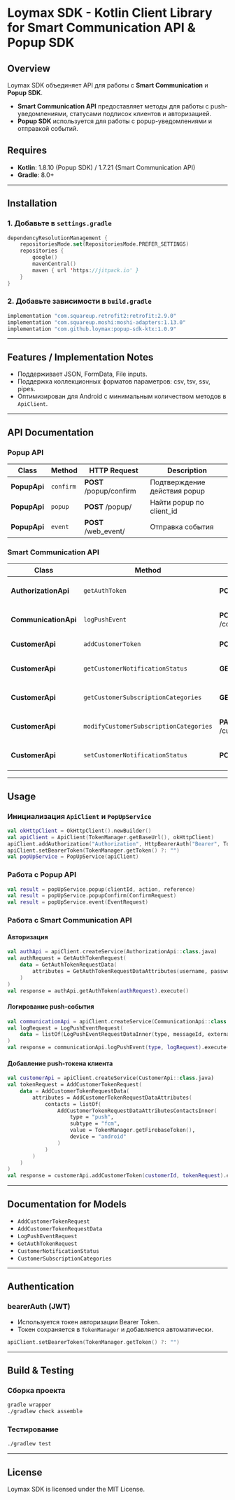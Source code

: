 # Loymax SDK - Kotlin Client Library for Smart Communication API & Popup SDK

## Overview

Loymax SDK объединяет API для работы с **Smart Communication** и **Popup SDK**.

- **Smart Communication API** предоставляет методы для работы с push-уведомлениями, статусами подписок клиентов и авторизацией.
- **Popup SDK** используется для работы с popup-уведомлениями и отправкой событий.

## Requires

- **Kotlin**: 1.8.10 (Popup SDK) / 1.7.21 (Smart Communication API)
- **Gradle**: 8.0+

---

## Installation

### 1. Добавьте в `settings.gradle`
```kotlin
dependencyResolutionManagement {
    repositoriesMode.set(RepositoriesMode.PREFER_SETTINGS)
    repositories {
        google()
        mavenCentral()
        maven { url 'https://jitpack.io' }
    }
}
```

### 2. Добавьте зависимости в `build.gradle`
```kotlin
implementation "com.squareup.retrofit2:retrofit:2.9.0"
implementation "com.squareup.moshi:moshi-adapters:1.13.0"
implementation "com.github.loymax:popup-sdk-ktx:1.0.9"
```

---

## Features / Implementation Notes

- Поддерживает JSON, FormData, File inputs.
- Поддержка коллекционных форматов параметров: csv, tsv, ssv, pipes.
- Оптимизирован для Android с минимальным количеством методов в `ApiClient`.

---

## API Documentation

### **Popup API**
| Class       | Method    | HTTP Request         | Description                            |
|------------|----------|----------------------|----------------------------------------|
| **PopupApi** | `confirm` | **POST** /popup/confirm | Подтверждение действия popup          |
| **PopupApi** | `popup`   | **POST** /popup/     | Найти popup по client_id              |
| **PopupApi** | `event`   | **POST** /web_event/ | Отправка события                      |

### **Smart Communication API**
| Class            | Method    | HTTP Request                          | Description                                      |
|-----------------|----------|--------------------------------------|--------------------------------------------------|
| **AuthorizationApi** | `getAuthToken` | **POST** /token                      | Авторизация в системе SMC                      |
| **CommunicationApi** | `logPushEvent` | **POST** /communication/{type}/events | Отправка события push                         |
| **CustomerApi**      | `addCustomerToken` | **POST** /customer/{id}/contact       | Отправка push-токена                          |
| **CustomerApi**      | `getCustomerNotificationStatus` | **GET** /customer/{id}/channel       | Получение статуса уведомлений                 |
| **CustomerApi**      | `getCustomerSubscriptionCategories` | **GET** /customer/{id}/subscribe     | Получение подписок клиента                    |
| **CustomerApi**      | `modifyCustomerSubscriptionCategories` | **PATCH** /customer/{id}/subscribe   | Изменение подписок клиента                    |
| **CustomerApi**      | `setCustomerNotificationStatus` | **POST** /customer/{id}/channel      | Изменение разрешений уведомлений              |

---

## Usage

### **Инициализация `ApiClient` и `PopUpService`**
```kotlin
val okHttpClient = OkHttpClient().newBuilder()
val apiClient = ApiClient(TokenManager.getBaseUrl(), okHttpClient)
apiClient.addAuthorization("Authorization", HttpBearerAuth("Bearer", TokenManager.getToken()))
apiClient.setBearerToken(TokenManager.getToken() ?: "")
val popUpService = PopUpService(apiClient)
```

### **Работа с Popup API**
```kotlin
val result = popUpService.popup(clientId, action, reference)
val result = popUpService.popupConfirm(ConfirmRequest)
val result = popUpService.event(EventRequest)
```

### **Работа с Smart Communication API**

#### **Авторизация**
```kotlin
val authApi = apiClient.createService(AuthorizationApi::class.java)
val authRequest = GetAuthTokenRequest(
    data = GetAuthTokenRequestData(
        attributes = GetAuthTokenRequestDataAttributes(username, password)
    )
)
val response = authApi.getAuthToken(authRequest).execute()
```

#### **Логирование push-события**
```kotlin
val communicationApi = apiClient.createService(CommunicationApi::class.java)
val logRequest = LogPushEventRequest(
    data = listOf(LogPushEventRequestDataInner(type, messageId, externalClientId))
)
val response = communicationApi.logPushEvent(type, logRequest).execute()
```

#### **Добавление push-токена клиента**
```kotlin
val customerApi = apiClient.createService(CustomerApi::class.java)
val tokenRequest = AddCustomerTokenRequest(
    data = AddCustomerTokenRequestData(
        attributes = AddCustomerTokenRequestDataAttributes(
            contacts = listOf(
                AddCustomerTokenRequestDataAttributesContactsInner(
                    type = "push",
                    subtype = "fcm",
                    value = TokenManager.getFirebaseToken(),
                    device = "android"
                )
            )
        )
    )
)
val response = customerApi.addCustomerToken(customerId, tokenRequest).execute()
```

---

## Documentation for Models

- `AddCustomerTokenRequest`
- `AddCustomerTokenRequestData`
- `LogPushEventRequest`
- `GetAuthTokenRequest`
- `CustomerNotificationStatus`
- `CustomerSubscriptionCategories`

---

## Authentication

### **bearerAuth (JWT)**

- Используется токен авторизации Bearer Token.
- Токен сохраняется в `TokenManager` и добавляется автоматически.

```kotlin
apiClient.setBearerToken(TokenManager.getToken() ?: "")
```

---

## Build & Testing

### **Сборка проекта**
```sh
gradle wrapper
./gradlew check assemble
```

### **Тестирование**
```sh
./gradlew test
```

---

## License

Loymax SDK is licensed under the MIT License.